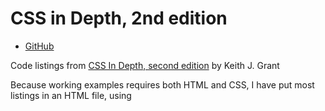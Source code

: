 # CSS in Depth, 2nd edition

- [GitHub](https://github.com/CSSInDepth/css-in-depth-2)

Code listings from [CSS In Depth, second edition](https://www.manning.com/books/css-in-depth-second-edition?a_aid=kjg&a_bid=a7bc24da) by Keith J. Grant

Because working examples requires both HTML and CSS, I have put most listings in an HTML file, using <style> tags for the CSS. This means that both an HTML listing and CSS listing are combined in one file in the repository.
For example, in Chapter 1, listing 1.1 is HTML code and listing 1.2 is CSS that is meant to be applied to that HTML. I have included these both in the repository in the file named ch01/listing-1.2.html. Changes are made to this CSS in ch01/listing 1.3; these are included in ch01/listing-1.3.html, along with the corresponding HTML from listing 1.1.
